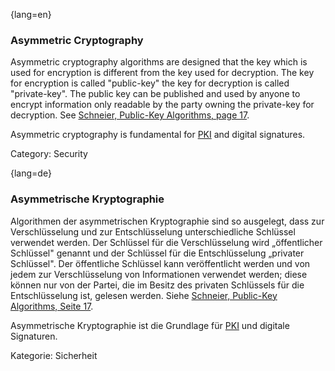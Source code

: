 {lang=en}
### Asymmetric Cryptography

Asymmetric cryptography algorithms are designed that the key which is used for
encryption is different from the key used for decryption. The key for
encryption is called "public-key" the key for decryption is called
"private-key". The public key can be published and used by anyone to encrypt
information only readable by the party owning the private-key for decryption.
See [Schneier, Public-Key Algorithms, page 17](#ref-schneier-1996).

Asymmetric cryptography is fundamental for [PKI](#term-pki) and digital
signatures.

Category: Security




{lang=de}
### Asymmetrische Kryptographie

Algorithmen der asymmetrischen Kryptographie sind so ausgelegt, dass
zur Verschlüsselung und zur Entschlüsselung unterschiedliche Schlüssel
verwendet werden. Der Schlüssel für die Verschlüsselung wird
„öffentlicher Schlüssel" genannt und der Schlüssel für die
Entschlüsselung „privater Schlüssel". Der öffentliche Schlüssel kann
veröffentlicht werden und von jedem zur Verschlüsselung von
Informationen verwendet werden; diese können nur von der Partei, die
im Besitz des privaten Schlüssels für die Entschlüsselung ist, gelesen
werden. Siehe [Schneier, Public-Key Algorithms, Seite
17](#ref-schneier-1996).

Asymmetrische Kryptographie ist die Grundlage für [PKI](#term-pki)
und digitale Signaturen.

Kategorie: Sicherheit
